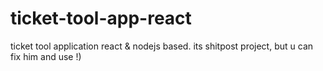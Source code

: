 # ticket-tool-app-react
ticket tool application react &amp; nodejs based. its shitpost project, but u can fix him and use !)


